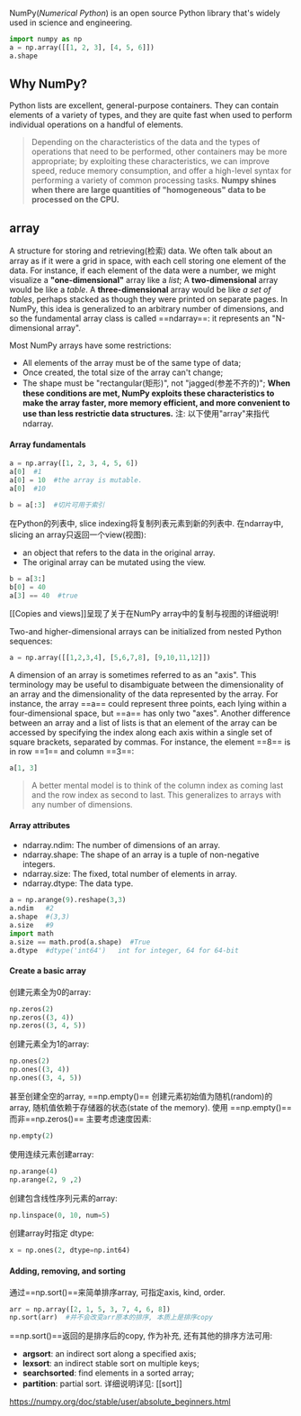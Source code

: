 NumPy(*Numerical Python*) is an open source Python library that's widely used in science and engineering.
```python
import numpy as np
a = np.array([[1, 2, 3], [4, 5, 6]])
a.shape
```
## Why NumPy?
Python lists are excellent, general-purpose containers. They can contain elements of a variety of types, and they are quite fast when used to perform individual operations on a handful of elements.
>Depending on the characteristics of the data and the types of operations that need to be performed, other containers may be more appropriate; by exploiting these characteristics, we can improve speed, reduce memory consumption, and offer a high-level syntax for performing a variety of common processing tasks.
**Numpy shines when there are large quantities of "homogeneous" data to be processed on the CPU.**
## array
A structure for storing and retrieving(检索) data.
We often talk about an array as if it were a grid in space, with each cell storing one element of the data. For instance, if each element of the data were a number, we might visualize a **"one-dimensional"** array like a *list*;
A **two-dimensional** array would be like a *table*.
A **three-dimensional** array would be like *a set of tables*, perhaps stacked as though they were printed on separate pages. 
In NumPy, this idea is generalized to an arbitrary number of dimensions, and so the fundamental array class is called ==ndarray==: it represents an "N-dimensional array".

Most NumPy arrays have some restrictions:
- All elements of the array must be of the same type of data;
- Once created, the total size of the array can't change;
- The shape must be "rectangular(矩形)", not "jagged(参差不齐的)";
**When these conditions are met, NumPy exploits these characteristics to make the array faster, more memory efficient, and more convenient to use than less restrictie data structures.**
注: 以下使用"array"来指代 ndarray.
#### Array fundamentals
```python
a = np.array([1, 2, 3, 4, 5, 6])
a[0]  #1
a[0] = 10  #the array is mutable.
a[0]  #10

b = a[:3]  #切片可用于索引

```
在Python的列表中, slice indexing将复制列表元素到新的列表中.
在ndarray中, slicing an array只返回一个view(视图):
- an object that refers to the data in the original array.
- The original array can be mutated using the view.
```python
b = a[3:]
b[0] = 40
a[3] == 40  #true
```
[[Copies and views]]呈现了关于在NumPy array中的复制与视图的详细说明!

Two-and higher-dimensional arrays can be initialized from nested Python sequences:
```python
a = np.array([[1,2,3,4], [5,6,7,8], [9,10,11,12]])
```
A dimension of an array is sometimes referred to as an "axis".
This terminology may be useful to disambiguate between the dimensionality of an array and the dimensionality of the data represented by the array. For instance, the array ==a== could represent three points, each lying within a four-dimensional space, but ==a== has only two "axes".
Another difference between an array and a list of lists is that an element of the array can be accessed by specifying the index along each axis within a single set of square brackets, separated by commas.
For instance, the element ==8== is in row ==1== and column ==3==:
```python
a[1, 3]
```
>A better mental model is to think of the column index as coming last and the row index as second to last.
>This generalizes to arrays with any number of dimensions.

#### Array attributes
- ndarray.ndim: The number of dimensions of an array.
- ndarray.shape: The shape of an array is a tuple of non-negative integers.
- ndarray.size: The fixed, total number of elements in array.
- ndarray.dtype: The data type.
```python
a = np.arange(9).reshape(3,3)
a.ndim   #2
a.shape  #(3,3)
a.size   #9
import math
a.size == math.prod(a.shape)  #True
a.dtype  #dtype('int64')   int for integer, 64 for 64-bit
```
#### Create a basic array
创建元素全为0的array:
```python
np.zeros(2)
np.zeros((3, 4))
np.zeros((3, 4, 5))
```
创建元素全为1的array:
```python
np.ones(2)
np.ones((3, 4))
np.ones((3, 4, 5))
```
甚至创建全空的array, ==np.empty()== 创建元素初始值为随机(random)的array, 随机值依赖于存储器的状态(state of the memory).
使用 ==np.empty()== 而非==np.zeros()== 主要考虑速度因素:
```python
np.empty(2)  
```
使用连续元素创建array:
```python
np.arange(4)
np.arange(2, 9 ,2)
```
创建包含线性序列元素的array:
```python
np.linspace(0, 10, num=5)
```
创建array时指定 dtype:
```python
x = np.ones(2, dtype=np.int64)
```

#### Adding, removing, and sorting
通过==np.sort()==来简单排序array, 可指定axis, kind, order.
```python
arr = np.array([2, 1, 5, 3, 7, 4, 6, 8])
np.sort(arr)  #并不会改变arr原本的排序, 本质上是排序copy
```
==np.sort()==返回的是排序后的copy, 作为补充, 还有其他的排序方法可用:
- **argsort**: an indirect sort along a specified axis;
- **lexsort**: an indirect stable sort on multiple keys;
- **searchsorted**: find elements in a sorted array;
- **partition**: partial sort.
详细说明详见: [[sort]]














https://numpy.org/doc/stable/user/absolute_beginners.html